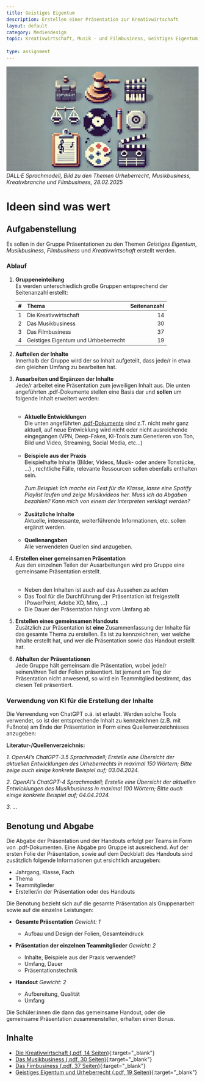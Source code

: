 ```yaml
---
title: Geistiges Eigentum
description: Erstellen einer Präsentation zur Kreativwirtschaft
layout: default
category: Mediendesign
topic: Kreativwirtschaft, Musik - und Filmbusiness, Geistiges Eigentum, Urheberrecht

type: assignment
---
```



![The Illusion of Life Disney Animation](img/urheberrecht.jpg)
_DALL·E Sprachmodell, Bild zu den Themen Urheberrecht, Musikbusiness, Kreativbranche und Filmbusiness, 28.02.2025_
# Ideen sind was wert

## Aufgabenstellung
Es sollen in der Gruppe Präsentationen zu den Themen _Geistiges Eigentum_, _Musikbusiness_, _Filmbusiness_ und _Kreativwirtschaft_ erstellt werden.

### Ablauf

1. **Gruppeneinteilung**<br>Es werden unterschiedlich große Gruppen entsprechend der Seitenanzahl erstellt:

   | # | Thema                                | Seitenanzahl |
   |--------------------------------------|----|----:|
   |1| Die Kreativwirtschaft                |14|
   |2| Das Musikbusiness                    |30|
   |3| Das Filmbusiness                     |37|
   |4| Geistiges Eigentum und Urhbeberrecht |19|


2. **Aufteilen der Inhalte**<br>Innerhalb der Gruppe wird der so Inhalt aufgeteilt, dass jede/r in etwa den gleichen Umfang zu bearbeiten hat.


3. **Ausarbeiten und Ergänzen der Inhalte**<br>Jede/r arbeitet eine Präsentation zum jeweiligen Inhalt aus. Die unten angeführten .pdf-Dokumente stellen eine Basis dar und **sollen** um folgende Inhalt erweitert werden:<br><br>
    - **Aktuelle Entwicklungen**<br>
    Die unten angeführten [.pdf-Dokumente](#Inhalte) sind z.T. nicht mehr ganz aktuell, auf neue Entwicklung wird nicht oder nicht ausreichende eingegangen (VPN, Deep-Fakes, KI-Tools zum Generieren von Ton, Bild und Video, Streaming, Social Media, etc...)<br><br>
    - **Beispiele aus der Praxis**<br>
      Beispielhafte Inhalte (Bilder, Videos, Musik- oder andere Tonstücke, ...) , rechtliche Fälle, relevante Ressourcen sollen ebenfalls enthalten sein. <br><br>
      _Zum Beispiel: Ich mache ein Fest für die Klasse, lasse eine Spotify Playlist laufen und zeige Musikvideos her. Muss ich da Abgaben bezahlen? Kann mich von einem der Interpreten verklagt werden?_<br><br>
    - **Zusätzliche Inhalte**<br>
      Aktuelle, interessante, weiterführende Informationen, etc. sollen ergänzt werden.<br><br>
    - **Quellenangaben**<br> Alle verwendeten Quellen sind anzugeben.


4. **Erstellen einer gemeinsamen Präsentation**<br>
   Aus den einzelnen Teilen der Ausarbeitungen wird pro Gruppe eine gemeinsame Präsentation erstellt. <br><br>

   - Neben den Inhalten ist auch auf das Aussehen zu achten 
   - Das Tool für die Durchführung der Präsentation ist freigestellt (PowerPoint, Adobe XD, Miro, ...)
   - Die Dauer der Präsentation hängt vom Umfang ab


5. **Erstellen eines gemeinsamen Handouts**<br>
   Zusätzlich zur Präsentation ist **eine** Zusammenfassung der Inhalte für das gesamte Thema zu erstellen. Es ist zu kennzeichnen, wer welche Inhalte erstellt hat, und wer die Präsentation sowie das Handout erstellt hat.


6. **Abhalten der Präsentationen**<br>
   Jede Gruppe hält gemeinsam die Präsentation, wobei jede/r seinen/ihren Teil der Folien präsentiert. Ist jemand am Tag der Präsentation nicht anwesend, so wird ein Teammitglied bestimmt, das diesen Teil präsentiert.

### Verwendung von KI für die Erstellung der Inhalte

Die Verwendung von ChatGPT o.ä. ist erlaubt. Werden solche Tools verwendet, so ist der entsprechende Inhalt zu kennzeichnen (z.B. mit Fußnote) am Ende der Präsentation in Form eines Quellenverzeichnisses anzugeben:

**Literatur-/Quellenverzeichnis:**<br>

_1. OpenAI’s ChatGPT-3.5 Sprachmodell; Erstelle eine Übersicht der aktuellen Entwicklungen des Urheberrechts in maximal 150 Wörtern; Bitte zeige auch einige konkrete Beispiel auf; 03.04.2024._

_2. OpenAI’s ChatGPT-4 Sprachmodell; Erstelle eine Übersicht der aktuellen Entwicklungen des Musikbusiness in maximal 100 Wörtern; Bitte auch einige konkrete Beispiel auf; 04.04.2024._

_3. ..._

## Benotung und Abgabe

Die Abgabe der Präsentation und der Handouts erfolgt per Teams in Form von .pdf-Dokumenten. Eine Abgabe pro Gruppe ist ausreichend. Auf der ersten Folie der Präsentation, sowie auf dem Deckblatt des Handouts sind zusätzlich folgende Informationen gut ersichtlich anzugeben:

* Jahrgang, Klasse, Fach
* Thema
* Teammitglieder
* Ersteller/in der Präsentation oder des Handouts

Die Benotung bezieht sich auf die gesamte Präsentation als Gruppenarbeit sowie auf die einzelne Leistungen:

- **Gesamte Präsentation** *Gewicht: 1*
    - Aufbau und Design der Folien, Gesamteindruck

- **Präsentation der einzelnen Teammitglieder** *Gewicht: 2*
    - Inhalte, Beispiele aus der Praxis verwendet?
    - Umfang, Dauer
    - Präsentationstechnik

- **Handout** *Gewicht: 2*
    - Aufbereitung, Qualität
    - Umfang

Die Schüler:innen die dann das gemeinsame Handout, oder die gemeinsame Präsentation zusammenstellen, erhalten einen Bonus.

## Inhalte
- [Die Kreativwirtschaft (.pdf, 14 Seiten)](./assets/01_die-kreativwirtschaft_14.pdf){:target="_blank"}
- [Das Musikbusiness (.pdf, 30 Seiten)](./assets/02_so-funktioniert-das-musikbusiness_30.pdf){:target="_blank"}
- [Das Fimbusiness (.pdf, 37 Seiten)](./assets/03_so-funktioniert-das-filmbusiness_37.pdf){:target="_blank"}
- [Geistiges Eigentum und Urheberrecht (.pdf, 19 Seiten)](./assets/04_geistiges-eigentum-und-urheberrecht_19.pdf){:target="_blank"}

